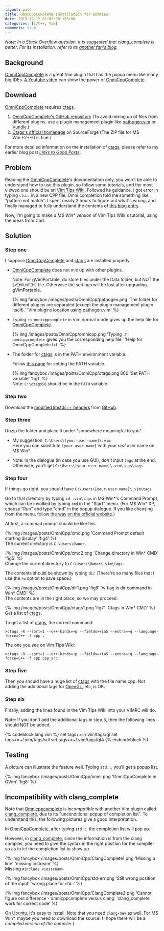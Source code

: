 ```yaml
---
layout: post
title: OmniCppComplete Installation for Dummies
date: 2013-12-12 01:01:00 +08:00
categories: [C/C++, Vim]
comments: true
---
```


*Note: In [a Stack Overflow question][so12339415], it is suggested
that [clang_complete] is better.  For its installation, refer to its
[another fan's blog][clang_complete_advoc].*

<!-- more -->

Background
---

[OmniCppComplete] is a great Vim plugin that has the popup menu like
many big IDEs.  [A Youtube video][video] can show the power of
[OmniCppComplete].

Download
---

[OmniCppComplete] requires [ctags].

1.  [OmniCppComplete's GitHub repository][OmniCppComplete] (To avoid
    mixing up of files from different plugins, use a plugin management
    plugin like [pathogen.vim] or [Vundle].)
2.  [Ctags's official homepage][ctags] on SourceForge (The ZIP file
    for M\$ Win \*2\*\*0 is fine.)

For more detailed information on the installation of [ctags], please
refer to my earlier blog post [*Links to Good Posts*][pp].

Problem
---

Reading the [OmniCppComplete]'s documentation only, you won't be able
to understand how to use this plugin, so follow some tutorials, and
the most viewed one should be on [Vim Tips Wiki][vim_tip1608].
Followed its guidance, I got error in typing `std::` in a new CPP
file.  Omni completion told me something like "pattern not match".  I
spent nearly 2 hours to figure out what's wrong, and finally managed
to fully understand the contents of [this blog entry][carl].

Now, I'm going to make *a M\$ Win\* version* of Vim Tips Wiki's
tutorial, using the ideas from Carl.

Solution
---

### Step one

I suppose [OmniCppComplete] and [ctags] are installed properly.

- [OmniCppComplete] does not mix up with other plugins.

    Note: For gVimPortable, do store files under the Data folder, but
    NOT the `$VIMRUNTIME` file.  Otherwise the settings will be lost
    after upgrading gVimPortable.

    {% img fancybox /images/posts/OmniCpp/pathogen.png 'The folder for different plugins are separated (except the plugin management plugin itself).' 'Vim plugins location using pathogen.vim' %}

- Typing `:h omnicppcomplete` in Vim normal mode gives up the help
    file for [OmniCppComplete].

    {% img /images/posts/OmniCpp/omnicpp.png 'Typing `:h omnicppcomplete` gives you the corresponding help file.' 'Help for OmniCppComplete.txt' %}

- The folder for [ctags] is in the PATH environment variable.

    Follow [this page][set_path] for setting the PATH variable.
  
    {% img fancybox /images/posts/OmniCpp/ctags.png 800 'Set PATH variable' 'fig1' %}  
    Note: `C:\ctags58` should be in the `PATH` variable.

### Step two

Download the [modified libstdc++ headers][libstdc] from
[GitHub][git_copy].

### Step three

Unzip the folder and place it under "somewhere meaningful to you".

- My suggestion: `C:\Users\[your-user-name]\.vim`  
    Here you can substitute `[your user name]` with your *real* user
    name on M\$ Win\*.

- Note: In the dialogue (in case you use GUI), *don't* input `tags` at
    the end.  Otherwise, you'll get
    `C:\Users\[your-user-name]\.vim\tags\tags`

### Step four

If things go right, you should have
    `C:\Users\[your-user-name]\.vim\tags`

Go to that directory by typing `cd .vim\tags` in M\$ Win\*'s Command
Prompt, which can be involked by typing `cmd` in the "Start" menu.
(For M\$ Win\* XP, choose "Run" and type "cmd" in the popup dialogue.
If you like choosing from the menu, follow
[the way on the official website][ms_doc].)

At first, a commad prompt should be like this.

{% img /images/posts/OmniCpp/cmd.png 'Command Prompt default starting display' 'fig4' %}  
The current directory is `C:\Users\Owner`.

{% img /images/posts/OmniCpp/cmd2.png 'Change directory in Win* CMD' 'fig5' %}  
Change the current directory to `C:\Users\Owner\.vim\tags`.

The contents should be shown by typing `dir` (There're so many files
that I use the `/w` option to save space.)

{% img /images/posts/OmniCpp/dir1.png 'fig6' 'w flag in dir command in Win* CMD' %}  
The contents are in the right place, so we may proceed.

{% img /images/posts/OmniCpp/ctags1.png 'fig7' 'Ctags in Win* CMD' %}  
Get a list of [ctags].

To get a list of [ctags], the correct command:

<pre class="cli"><code>&gt;ctags -R --sort=1 --c++-kinds=+p --fields=+iaS --extra=+q --language-force=C++ -f cpp <span class="HLCode">.</span></code></pre>

The one you see on Vim Tips Wiki:

<pre class="cli"><code>&gt;ctags -R --sort=1 --c++-kinds=+p --fields=+iaS --extra=+q --language-force=C++ -f cpp <span class="err">cpp_src</span></code></pre>

### Step five

Then you should have a huge list of [ctags] with the file name cpp.
Not adding the additional tags for [OpenGL], etc, is OK.

### Step six

Finally, adding the lines found in the Vim Tips Wiki into your VIMRC
will do.

Note: If you don't add the additional tags in step 5, then the
following lines should NOT be added.

{% codeblock lang:vim %}
set tags+=~/.vim/tags/gl
set tags+=~/.vim/tags/sdl
set tags+=~/.vim/tags/qt4
{% endcodeblock %}

Testing
---

A picture can illustrate the feature well.  Typing `std::`, you'll get
a popup list.

{% img fancybox /images/posts/OmniCpp/omni.png 'OmniCppComplete in GVim' 'fig8' %}
 
Incompatibility with clang\_complete
---

Note that [Omnicppcomplete] is *incompatible* with another Vim plugin
called [clang_complete], due to its "unconditional popup of completion
list".  To understand this, the following pictures give a good
interpretation.

In [OmniCppComplete], after typing `std::`, the completion list will
pop up.

However, in [clang_complete], since the information is from the clang
compiler, you need to give the syntax in the right position for the
compiler so as to let the completion list to show up.

{% img fancybox /images/posts/OmniCpp/ClangComplete1.png 'Missing a line' 'missing iostream' %}  
Missing `#include <iostream>`

{% img fancybox /images/posts/OmniCpp/std-err.png 'Still wrong position of the input' 'wrong place for std::' %}

{% img fancybox /images/posts/OmniCpp/ClangComplete2.png 'Cannot figure out difference - omnicppcomplete versus clang' 'clang_complete work for correct code' %}

On [Ubuntu], it's easy to install.  Note that you need `clang-dev` as
well.  For M\$ Win\*, maybe you need to download the source. (I hope
there will be a *compiled version of the compiler*.)

[so12339415]: https://stackoverflow.com/q/12339415 "Can't figure out difference - omnicppcomplete versus clang"
[clang_complete]: https://github.com/Rip-Rip/clang_complete
[clang_complete_advoc]: http://aknow-work.blogspot.hk/2013/04/vim-clangcomplete.html
[OmniCppComplete]: https://github.com/vim-scripts/OmniCppComplete
[video]: http://youtu.be/MQy2rVOf-z0
[ctags]: http://ctags.sourceforge.net/
[pathogen.vim]: https://github.com/tpope/vim-pathogen
[Vundle]: https://github.com/gmarik/vundle
[pp]: http://blogue-un.blogspot.hk/2013/12/links-to-good-posts.html
[vim_tip1608]: http://vim.wikia.com/wiki/C%2B%2B_code_completion
[carl]: http://carl830.pixnet.net/blog/post/67681043-vim-omnicppcomplete%2Bstl-support
[set_path]: http://geekswithblogs.net/renso/archive/2009/10/21/how-to-set-the-windows-path-in-windows-7.aspx
[libstdc]: http://www.vim.org/scripts/script.php?script_id=2358
[git_copy]: https://github.com/vim-scripts/tags-for-std-cpp-STL-streams-...
[ms_doc]: http://windows.microsoft.com/en-hk/windows-vista/open-a-command-prompt-window
[OpenGL]: https://www.opengl.org
[Ubuntu]: http://www.ubuntu.com

